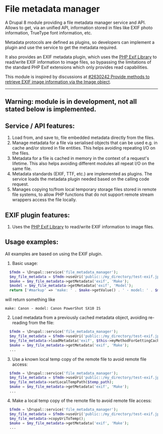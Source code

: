 # File metadata manager

A Drupal 8 module providing a file metadata manager service and API. Allows to get, via an unified API, information stored in files
like EXIF photo information, TrueType font information, etc. 

Metadata protocols are defined as plugins, so developers can implement a plugin and use the service to get the metadata required.

It also provides an EXIF metadata plugin, which uses the [PHP Exif Library](https://github.com/lsolesen/pel) to read/write EXIF information to image files, so bypassing the limitations of the standard PHP Exif extensions which only provides read capabilities.

This module is inspired by discussions at [#2630242 Provide methods to retrieve EXIF image information via the Image object](https://www.drupal.org/node/2630242).

----------------------
Warning: module is in development, not all stated below is implemented.
----------------------

## Service / API features:

1. Load from, and save to, file embedded metadata directly from the files.
2. Manage metadata for a file via serialised objects that can be used e.g. in cache and/or stored in file entities. This helps avoiding repeating I/O on the files.
3. Metadata for a file is cached in memory in the context of a request's lifetime. This also helps avoiding different modules all repeat I/O on the same file.
4. Metadata standards (EXIF, TTF, etc.) are implemented as plugins. The service loads the metadata plugin needed based on the calling code request.
5. Manages copying to/from local temporary storage files stored in remote file systems, to allow PHP functions that do not support remote stream wrappers access the file locally.

## EXIF plugin features:

1. Uses the [PHP Exif Library](https://github.com/lsolesen/pel) to read/write EXIF information to image files.

## Usage examples:

All examples are based on using the EXIF plugin.

1. Basic usage:

```php
  $fmdm = \Drupal::service('file_metadata_manager');
  $my_file_metadata = $fmdm->useUri('public::/my_directory/test-exif.jpeg');
  $make = $my_file_metadata->getMetadata('exif', 'Make');
  $model = $my_file_metadata->getMetadata('exif', 'Model');
  return ['#markup' => 'make: ' . $make->getValue() . ' - model: ' . $model->getValue()];
```

will return something like
```
make: Canon - model: Canon PowerShot SX10 IS
```

2. Load metadata from a previously cached metadata object, avoiding re-reading from the file:

```php
  $fmdm = \Drupal::service('file_metadata_manager');
  $my_file_metadata = $fmdm->useUri('public::/my_directory/test-exif.jpeg');
  $my_file_metadata->loadMetadata('exif', $this->myMethodForGettingCachedMetadata(...))
  $make = $my_file_metadata->getMetadata('exif', 'Make');
  ...
```

3. Use a known local temp copy of the remote file to avoid remote file access:

```php
  $fmdm = \Drupal::service('file_metadata_manager');
  $my_file_metadata = $fmdm->useUri('public::/my_directory/test-exif.jpeg');
  $my_file_metadata->setLocalTempPath($temp_path);
  $make = $my_file_metadata->getMetadata('exif', 'Make');
  ...
```

4. Make a local temp copy of the remote file to avoid remote file access:

```php
  $fmdm = \Drupal::service('file_metadata_manager');
  $my_file_metadata = $fmdm->useUri('public::/my_directory/test-exif.jpeg');
  $my_file_metadata->copyUriToTemp();
  $make = $my_file_metadata->getMetadata('exif', 'Make');
  ...
```

